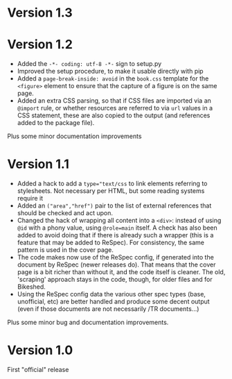 # Version 1.3


# Version 1.2

* Added the  ``-*- coding: utf-8 -*-`` sign to setup.py
* Improved the setup procedure, to make it usable directly with pip
* Added a ``page-break-inside: avoid`` in the ``book.css`` template for the ``<figure>`` element to ensure that the capture of a figure is on the same page.
* Added an extra CSS parsing, so that if CSS files are imported via an ``@import`` rule, or whether resources are referred to via ``url`` values in a CSS statement, these are also copied to the output (and references added to the package file).

Plus some minor documentation improvements


# Version 1.1

* Added a hack to add a ``type="text/css`` to link elements referring to stylesheets. Not necessary per HTML, but some reading systems require it
* Added an ``("area","href")`` pair to the list of external references that should be checked and act upon.
* Changed the hack of wrapping all content into a ``<div>``: instead of using ``@id`` with a phony value, using ``@role=main`` itself. A check has also been added to avoid doing that if there is already such a wrapper (this is a feature that may be added to ReSpec). For consistency, the same pattern is used in the cover page.
* The code makes now use of the ReSpec config, if generated into the document by ReSpec (newer releases do). That means that the cover page is a bit richer than without it, and the code itself is cleaner. The old, 'scraping' approach stays in the code, though, for older files and for Bikeshed. 
* Using the ReSpec config data the various other spec types (base, unofficial, etc) are better handled and produce some decent output (even if those documents are not necessarily /TR documents...)

Plus some minor bug and documentation improvements.

# Version 1.0

First "official" release